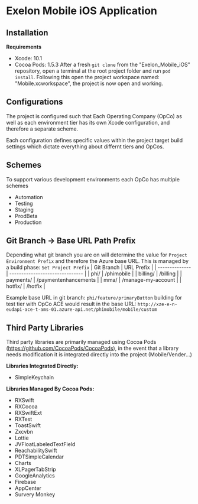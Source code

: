 # Exelon Mobile iOS Application

## Installation
**Requirements**
- Xcode: 10.1
- Cocoa Pods: 1.5.3
After a fresh `git clone` from the "Exelon_Mobile_iOS" repository, open a terminal at the root project folder and run `pod install`.  Following this open the project workspace named: "Mobile.xcworkspace", the project is now open and working.

## Configurations

The project is configured such that Each Operating Company (OpCo) as well as each environment tier has its own
Xcode configuration, and therefore a separate scheme.

Each configuration defines specific values within the project target build settings which dictate everything about differnt tiers and OpCos.

## Schemes

To support various development environments each OpCo has multiple schemes
- Automation
- Testing
- Staging
- ProdBeta
- Production

## Git Branch -> Base URL Path Prefix

Depending what git branch you are on will determine the value for  `Project Environment Prefix` and therefore the Azure base URL.  This is managed by a build phase: `Set Project Prefix`
| Git Branch   |    URL Prefix                        |
| -------------- | ------------------------------- |
|   phi/             |    /phimobile                        |
|   billing/        |    /billing                               |
|   payments/  |    /paymentenhancements  |
|   mma/          |    /manage-my-account      |
|   hotfix/         |    /hotfix                               |

Example base URL in git branch: `phi/feature/primaryButton` building for test tier with OpCo ACE would result in the base URL:  `http://xze-e-n-eudapi-ace-t-ams-01.azure-api.net/phimobile/mobile/custom`

## Third Party Libraries

Third party libraries are primarily managed using Cocoa Pods (https://github.com/CocoaPods/CocoaPods), in the event that a library needs modification it is integrated directly into the project (Mobile/Vender...)

**Libraries Integrated Directly:**
- SimpleKeychain

**Libraries Managed By Cocoa Pods:**
- RXSwift
- RXCocoa
- RXSwiftExt
- RXTest
- ToastSwift
- Zxcvbn
- Lottie
- JVFloatLabeledTextField
- ReachabilitySwift
- PDTSimpleCalendar
- Charts
- XLPagerTabStrip
- GoogleAnalytics
- Firebase
- AppCenter
- Survery Monkey
